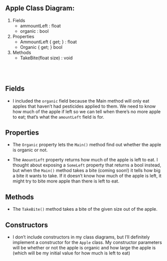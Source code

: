 ## Apple Class Diagram:
1. Fields
    - ammountLeft : float
    - organic : bool
2. Properties
    - AmmountLeft { get; } : float
    - Organic { get; } bool
3. Methods
    - TakeBite(float size) : void

<br></br>

## Fields
- I included the `organic` field because the Main method will only eat apples that haven’t had pesticides applied to them. We need to know how much of the apple if left so we can tell when there’s no more apple to eat; that’s what the `amountLeft` field is for.

## Properties
- The `Organic` property lets the `Main()` method find out whether the apple is organic or not.

- The `AmountLeft` property returns how much of the apple is left to eat. I thought about exposing a `SomeLeft` property that returns a bool instead, but when the `Main()` method takes a bite (coming soon!) it tells how big a bite it wants to take. If it doesn’t know how much of the apple is left, it might try to bite more apple than there is left to eat. 

## Methods
- The `TakeBite()` method takes a bite of the given size out of the apple. 

## Constructors
- I don’t include constructors in my class diagrams, but I’ll definitely implement a constructor for the `Apple` class. My constructor parameters will be whether or not the apple is organic and how large the apple is (which will be my initial value for how much is left to eat)